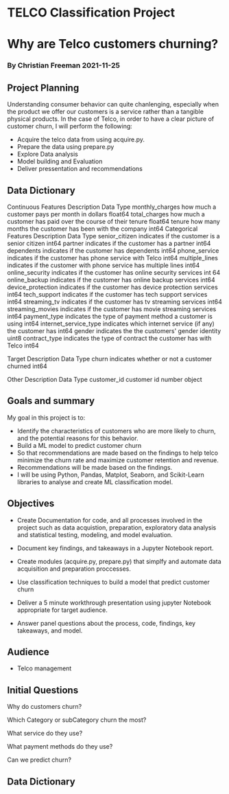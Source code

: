 # TELCO Classification Project

#  Why are Telco customers churning?

### By Christian Freeman 2021-11-25



## Project Planning

Understanding consumer behavior can quite chanlenging,  especially when the product we offer our customers is a service rather than a tangible physical products. In the case of Telco, in order to have a clear picture of customer churn, I will perform the following:
- Acquire the telco data from using acquire.py.
- Prepare the data using prepare.py
- Explore Data analysis
- Model building and Evaluation
- Deliver pressentation and recommendations 

## Data Dictionary 
Continuous Features	Description	Data Type
monthly_charges	how much a customer pays per month in dollars	float64
total_charges	how much a customer has paid over the course of their tenure	float64
tenure	how many months the customer has been with the company	int64
Categorical Features	Description	Data Type
senior_citizen	indicates if the customer is a senior citizen	int64
partner	indicates if the customer has a partner	int64
dependents	indicates if the customer has dependents	int64
phone_service	indicates if the customer has phone service with Telco	int64
multiple_lines	indicates if the customer with phone service has multiple lines	int64
online_security	indicates if the customer has online security services	int 64
online_backup	indicates if the customer has online backup services	int64
device_protection	indicates if the customer has device protection services	int64
tech_support	indicates if the customer has tech support services	int64
streaming_tv	indicates if the customer has tv streaming services	int64
streaming_movies	indicates if the customer has movie streaming services	int64
payment_type	indicates the type of payment method a customer is using	int64
internet_service_type	indicates which internet service (if any) the customer has	int64
gender	indicates the the customers' gender identity	uint8
contract_type	indicates the type of contract the customer has with Telco	int64

Target	Description	Data Type
churn	indicates whether or not a customer churned	int64

Other	Description	Data Type
customer_id	customer id number	object
 
 ##  Goals and summary

My goal in this project is to: 
- Identify the characteristics of customers who are more likely to churn, and the potential reasons for this behavior.
- Build a ML model to predict customer churn
- So that recommendations are made based on the findings to help telco minimize the churn rate and maximize customer retention and revenue.
- Recommendations will be made based on the findings.
- I will be using Python, Pandas, Matplot, Seaborn, and Scikit-Learn libraries to analyse and create ML classification model.


## Objectives

- Create Documentation for code, and all processes involved in the project such as 
data acquistion, preparation, exploratory data analysis and statistical testing, modeling, and model evaluation. 

- Document key findings, and takeaways in a Jupyter Notebook report.

- Create modules (acquire.py, prepare.py) that simplfy and automate data acquisition and preparation proccesses.

- Use classification techniques to build a model that predict customer churn

- Deliver a 5 minute workthrough presentation  using jupyter Notebook appropriate for target audience.

- Answer panel questions about the process, code, findings, key takeaways, and model.


## Audience
- Telco management


## Initial Questions

Why do customers churn?

Which Category or subCategory churn the most?

What service do they use?

What payment methods do they use?

Can we predict churn?



## Data Dictionary 











































